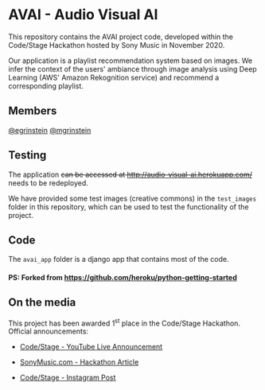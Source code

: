 # AVAI - Audio Visual AI

This repository contains the AVAI project code, developed within the Code/Stage Hackathon hosted by Sony Music in November 2020.

Our application is a playlist recommendation system based on images.
We infer the context of the users' ambiance through image analysis using Deep Learning (AWS' Amazon Rekognition service) and recommend a corresponding playlist.

## Members
[@egrinstein](https://github.com/egrinstein)
[@mgrinstein](https://github.com/mgrinstein)

## Testing
The application ~~can be accessed at http://audio-visual-ai.herokuapp.com/~~ needs to be redeployed.

We have provided some test images (creative commons) in the `test_images` folder in this repository, which can be used to test the functionality of the project.

## Code
The `avai_app` folder is a django app that contains most of the code.
#### PS: Forked from https://github.com/heroku/python-getting-started 

## On the media
This project has been awarded 1<sup>st</sup> place in the Code/Stage Hackathon. Official announcements:
* [Code/Stage - YouTube Live Announcement](https://www.youtube.com/live/qDCgHsC4rfU?si=OQ1KdGTKk24RzJv-&t=3228)

* [SonyMusic.com - Hackathon Article](https://www.sonymusic.com/sonymusic/sony-music-brazil-hackathon-challenge/)

* [Code/Stage - Instagram Post](https://www.instagram.com/p/CHbdGU5p6Y7/)

